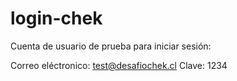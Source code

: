 # login-chek

Cuenta de usuario de prueba para iniciar sesión:

Correo eléctronico: test@desafiochek.cl
Clave: 1234